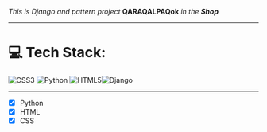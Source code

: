 *This is Django and pattern project*
**QARAQALPAQok**
*in the*
***Shop***
___
# 💻 Tech Stack:
![CSS3](https://img.shields.io/badge/css3-%231572B6.svg?style=for-the-badge&logo=css3&logoColor=white) ![Python](https://img.shields.io/badge/python-3670A0?style=for-the-badge&logo=python&logoColor=ffdd54) ![HTML5](https://img.shields.io/badge/html5-%23E34F26.svg?style=for-the-badge&logo=html5&logoColor=white)![Django](https://img.shields.io/badge/django-%23092E20.svg?style=for-the-badge&logo=django&logoColor=white)
___
- [X] Python
- [X] HTML
- [X] CSS

